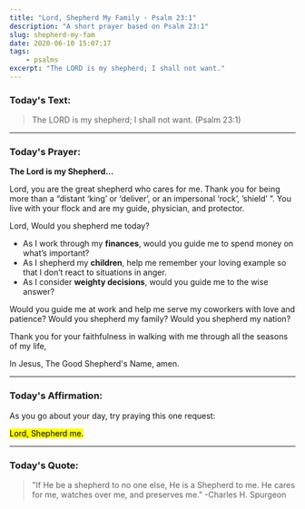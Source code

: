 ```yaml
---
title: "Lord, Shepherd My Family - Psalm 23:1"
description: "A short prayer based on Psalm 23:1"
slug: shepherd-my-fam 
date: 2020-06-10 15:07:17
tags:
    - psalms
excerpt: "The LORD is my shepherd; I shall not want."
---
```


### Today's Text:

> The LORD is my shepherd; I shall not want. (Psalm 23:1)

***

### Today's Prayer:

**The Lord is my Shepherd…**

Lord, you are the great shepherd who cares for me. Thank you for being more than a “distant ‘king’ or ‘deliver’, or an impersonal ‘rock’, ’shield’ ”. You live with your flock and are my guide, physician, and protector. 

Lord, Would you shepherd me today? 

- As I work through my **finances**, would you guide me to spend money on what’s important?
- As I shepherd my **children**, help me remember your loving example so that I don’t react to situations in anger.
- As I consider **weighty decisions**, would you guide me to the wise answer?

Would you guide me at work and help me serve my coworkers with love and patience? Would you shepherd my family? Would you shepherd my nation?

Thank you for your faithfulness in walking with me through all the seasons of my life, 

In Jesus, The Good Shepherd's Name, amen. 

***

### Today's Affirmation:

As you go about your day, try praying this one request:

<mark>Lord, Shepherd me.<mark>
    
***

### Today's Quote:

> "If He be a shepherd to no one else, He is a Shepherd to me. He cares for me, watches over me, and preserves me." -Charles H. Spurgeon
